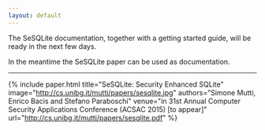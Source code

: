 ```yaml
---
layout: default
---
```


The SeSQLite documentation, together with a getting started guide, will be ready in the next few days.

In the meantime the SeSQLite paper can be used as documentation.

------

{% include paper.html title="SeSQLite: Security Enhanced SQLite" image="http://cs.unibg.it/mutti/papers/sesqlite.jpg" authors="Simone Mutti, Enrico Bacis and Stefano Paraboschi" venue="in 31st Annual Computer Security Applications Conference (ACSAC 2015) [to appear]" url="http://cs.unibg.it/mutti/papers/sesqlite.pdf" %}
